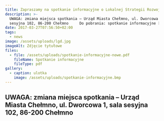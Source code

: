 ```yaml
---
title: Zapraszamy na spotkanie informacyjne o Lokalnej Strategii Rozwoju
description: >-
  UWAGA: zmiana miejsca spotkania – Urząd Miasta Chełmno, ul. Dworcowa 1, sala
  sesyjna 102, 86-200 Chełmno     Do pobrania: spotkanie informacyjne [...]
date: 2017-03-27T07:56:50+02:00
tags:
  - news
image: /assets/uploads/lgd.jpg
imageAlt: Zdjęcie tytułowe
files:
  - file: /assets/uploads/spotkanie-informacyjne-nowe.pdf
    fileName: Spotkanie informacyjne
    fileType: pdf
gallery:
  - caption: ulotka
    image: /assets/uploads/spotkanie-informacyjne.bmp
---
```

## UWAGA: zmiana miejsca spotkania – Urząd Miasta Chełmno, ul. Dworcowa 1, sala sesyjna 102, 86-200 Chełmno
